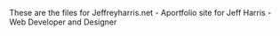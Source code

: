 These are the files for Jeffreyharris.net - Aportfolio site for Jeff Harris - Web Developer and Designer
